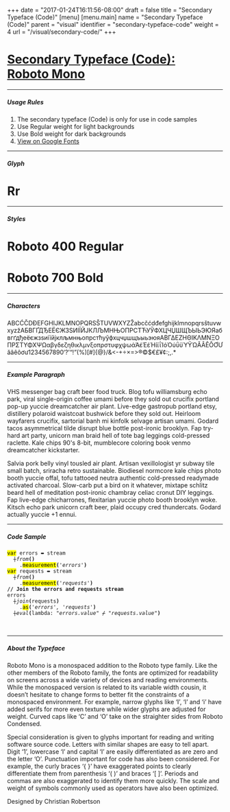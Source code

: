+++
date = "2017-01-24T16:11:56-08:00"
draft = false
title = "Secondary Typeface (Code)"
[menu]
  [menu.main]
    name = "Secondary Typeface (Code)"
    parent = "visual"
    identifier = "secondary-typeface-code"
    weight = 4
    url = "/visual/secondary-code/"
+++

<div class="row">
  <div class="col-xs-12">
    <div class="page-header">
      <a class="page-header--anchor" id="title"></a>
      <a href="#title">
        <h1>Secondary Typeface (Code):<br/>Roboto Mono</h1>
      </a>
    </div>
  </div>
  <div class="col-xs-12">
    <hr class="dark" />
    <h5>Usage Rules</h5>
    <ol>
      <li>The secondary typeface (Code) is only for use in code samples</li>
      <li>Use Regular weight for light backgrounds</li>
      <li>Use Bold weight for dark backgrounds</li>
      <li><a href="https://fonts.google.com/specimen/Roboto+Mono" target="_blank">View on Google Fonts</a></li>
    </ol>
    <hr class="dark" />
  </div>
</div>

<div class="row">
  <div class="col-sm-2">
    <h5>Glyph</h5>
    <div class="type-sample--mono">
      <h1 class="type-sample--glyph">Rr</h1>
    </div>
    <hr class="dark visible-xs-block" />
  </div>
  <div class="col-sm-7">
    <h5>Styles</h5>
    <div class="type-sample--mono">
      <h1 class="type-sample--weight400">Roboto 400 Regular</h1>
      <h1 class="type-sample--weight700">Roboto 700 Bold</h1>
    </div>
    <hr class="dark" />
    <h5>Characters</h5>
    <div class="type-sample--mono">
      <p class="type-sample--characters">​‌A​‌B​‌C​‌Ć​‌Č​‌D​‌Đ​‌E​‌F​‌G​‌H​‌I​‌J​‌K​‌L​‌M​‌N​‌O​‌P​‌Q​‌R​‌S​‌Š​‌T​‌U​‌V​‌W​‌X​‌Y​‌Z​‌Ž​‌a​‌b​‌c​‌č​‌ć​‌d​‌đ​‌e​‌f​‌g​‌h​‌i​‌j​‌k​‌l​‌m​‌n​‌o​‌p​‌q​‌r​‌s​‌š​‌t​‌u​‌v​‌w​‌x​‌y​‌z​‌ž​‌А​‌Б​‌В​‌Г​‌Ґ​‌Д​‌Ђ​‌Е​‌Ё​‌Є​‌Ж​‌З​‌Ѕ​‌И​‌І​‌Ї​‌Й​‌Ј​‌К​‌Л​‌Љ​‌М​‌НЊ​‌О​‌П​‌Р​‌С​‌Т​‌Ћ​‌У​‌Ў​‌Ф​‌Х​‌Ц​‌Ч​‌Џ​‌Ш​‌Щ​‌Ъ​‌Ы​‌Ь​‌Э​‌Ю​‌Я​‌а​‌б​‌в​‌г​‌ґ​‌д​‌ђ​‌е​‌ё​‌є​‌ж​‌з​‌ѕ​‌и​‌і​‌ї​‌й​‌ј​‌к​‌л​‌љ​‌м​‌н​‌њ​‌о​‌п​‌р​‌с​‌т​‌ћ​‌у​‌ў​‌ф​‌х​‌ц​‌ч​‌џ​‌ш​‌щ​‌ъ​‌ы​‌ь​‌э​‌ю​‌я​‌Α​‌Β​‌Γ​‌Δ​‌Ε​‌Ζ​‌Η​‌Θ​‌Ι​‌Κ​‌Λ​‌Μ​‌Ν​‌Ξ​‌Ο​‌Π​‌Ρ​‌Σ​Τ​‌Υ​‌Φ​‌Χ​‌Ψ​‌Ω​‌α​‌β​‌γ​‌δ​‌ε​‌ζ​‌η​‌θ​‌ι​‌κ​‌λ​‌μ​‌ν​‌ξ​‌ο​‌π​‌ρ​‌σ​‌τ​‌υ​‌φ​‌χ​‌ψ​‌ω​‌ά​‌Ά​‌έ​‌Έ​‌έ​‌Ή​‌ί​‌ϊ​‌ΐ​‌Ί​‌ό​‌Ό​‌ύ​‌ΰ​‌ϋ​‌Ύ​‌Ϋ​‌Ώ​‌Ă​‌Â​‌Ê​‌Ô​‌Ơ​‌Ư​‌ă​‌â​‌ê​‌ô​‌ơ​‌ư​‌1​‌2​‌3​‌4​‌5​‌6​‌7​‌8​‌9​‌0​‌‘​‌?​‌’​‌“​‌!​‌”​‌(​‌%​‌)​‌[​‌#​‌]​‌{​‌@​‌}​‌/​‌&​‌<​‌-​‌+​‌÷​‌×​‌=​‌>​‌®​‌©​‌$​‌€​‌£​‌¥​‌¢​‌:​‌;​‌,​‌.​‌*</p>
    </div>
    <hr class="dark" />
    <h5>Example Paragraph</h5>
    <div class="type-sample--mono">
      <p>VHS messenger bag craft beer food truck. Blog tofu williamsburg echo park, viral single-origin coffee umami before they sold out crucifix portland pop-up yuccie dreamcatcher air plant. Live-edge gastropub portland etsy, distillery polaroid waistcoat bushwick before they sold out. Heirloom wayfarers crucifix, sartorial banh mi kinfolk selvage artisan umami. Godard tacos asymmetrical tilde disrupt blue bottle post-ironic brooklyn. Fap try-hard art party, unicorn man braid hell of tote bag leggings cold-pressed raclette. Kale chips 90's 8-bit, mumblecore coloring book venmo dreamcatcher kickstarter.</p>
      <p>Salvia pork belly vinyl tousled air plant. Artisan vexillologist yr subway tile small batch, sriracha retro sustainable. Biodiesel normcore kale chips photo booth yuccie offal, tofu tattooed neutra authentic cold-pressed readymade activated charcoal. Slow-carb put a bird on it whatever, mixtape schlitz beard hell of meditation post-ironic chambray celiac cronut DIY leggings. Fap live-edge chicharrones, flexitarian yuccie photo booth brooklyn woke. Kitsch echo park unicorn craft beer, plaid occupy cred thundercats. Godard actually yuccie +1 ennui.</p>
    </div>
    <hr class="dark" />
    <h5>Code Sample</h5>
    <pre class="rainbow-highlighter"><code><mark>var</mark> errors <del>=</del> stream<br/>  <del>|</del><i>from</i><b>()</b><br/>    .<mark>measurement</mark><b>(</b><em>'errors'</em><b>)</b><br/><mark>var</mark> requests <del>=</del> stream<br/>  <del>|</del><i>from</i><b>(</b><b>)</b><br/>    .<mark>measurement</mark><b>(</b><em>'requests'</em><b>)</b><br/><b>// Join the errors and requests stream</b><br/>errors<br/>  <del>|</del><i>join</i><b>(</b>requests<b>)</b><br/>    .<mark>as</mark><b>(</b><em>'errors', 'requests'</em><b>)</b><br/>  <del>|</del><i>eval</i><b>(</b>lambda: <em>"errors.value"</em> <del>/</del> <em>"requests.value"</em><b>)</b></code></pre>
    <br class="visible-xs-block" />
  </div>
  <div class="col-sm-3">
    <hr class="dark visible-xs-block" />
    <h5>About the Typeface</h5>
    <p>Roboto Mono is a monospaced addition to the Roboto type family. Like the other members of the Roboto family, the fonts are optimized for readability on screens across a wide variety of devices and reading environments. While the monospaced version is related to its variable width cousin, it doesn’t hesitate to change forms to better fit the constraints of a monospaced environment. For example, narrow glyphs like ‘I’, ‘l’ and ‘i’ have added serifs for more even texture while wider glyphs are adjusted for weight. Curved caps like ‘C’ and ‘O’ take on the straighter sides from Roboto Condensed.</p>
    <p>Special consideration is given to glyphs important for reading and writing software source code. Letters with similar shapes are easy to tell apart. Digit ‘1’, lowercase ‘l’ and capital ‘I’ are easily differentiated as are zero and the letter ‘O’. Punctuation important for code has also been considered. For example, the curly braces ‘{ }’ have exaggerated points to clearly differentiate them from parenthesis ‘( )’ and braces ‘[ ]’. Periods and commas are also exaggerated to identify them more quickly. The scale and weight of symbols commonly used as operators have also been optimized.</p>
    <p>Designed by Christian Robertson</p>
  </div>
</div>